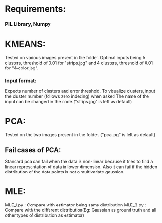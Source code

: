 # Requirements:
### PIL Library, Numpy
# KMEANS:
Tested on various images present in the folder. Optimal inputs being 5 clusters, threshold of 0.01 for "strips.jpg" and 4 clusters, threshold of 0.01 for "4-color.jpg".
### Input format:
Expects number of clusters and error threshold. To visualize clusters, input the cluster number (follows zero indexing) when asked
The name of the input can be changed in the code.("strips.jpg" is left as default)

# PCA:
Tested on the two images present in the folder. ("pca.jpg" is left as default)
## Fail cases of PCA:
Standard pca can fail when the data is non-linear because it tries to find a linear representation of data in lower dimension. Also it can fail if the hidden distribution of the data points is not a multivariate gaussian.

# MLE:
MLE_1.py : Compare with estimator being same distribution
MLE_2.py : Compare with the different distribution(Eg: Gaussian as ground truth and all other types of distribution as estimator)


